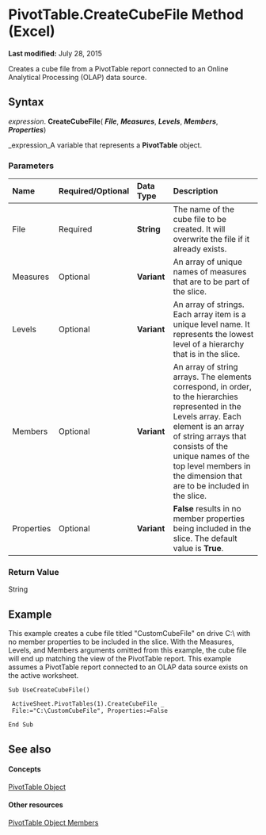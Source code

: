 
# PivotTable.CreateCubeFile Method (Excel)

 **Last modified:** July 28, 2015

Creates a cube file from a PivotTable report connected to an Online Analytical Processing (OLAP) data source.

## Syntax

 _expression_. **CreateCubeFile**( **_File_**,  **_Measures_**,  **_Levels_**,  **_Members_**,  **_Properties_**)

 _expression_A variable that represents a  **PivotTable** object.


### Parameters



|**Name**|**Required/Optional**|**Data Type**|**Description**|
|:-----|:-----|:-----|:-----|
|File|Required| **String**|The name of the cube file to be created. It will overwrite the file if it already exists.|
|Measures|Optional| **Variant**|An array of unique names of measures that are to be part of the slice.|
|Levels|Optional| **Variant**|An array of strings. Each array item is a unique level name. It represents the lowest level of a hierarchy that is in the slice.|
|Members|Optional| **Variant**|An array of string arrays. The elements correspond, in order, to the hierarchies represented in the Levels array. Each element is an array of string arrays that consists of the unique names of the top level members in the dimension that are to be included in the slice.|
|Properties|Optional| **Variant**| **False** results in no member properties being included in the slice. The default value is **True**.|

### Return Value

String


## Example

This example creates a cube file titled "CustomCubeFile" on drive C:\ with no member properties to be included in the slice. With the Measures, Levels, and Members arguments omitted from this example, the cube file will end up matching the view of the PivotTable report. This example assumes a PivotTable report connected to an OLAP data source exists on the active worksheet.


```
Sub UseCreateCubeFile() 
 
 ActiveSheet.PivotTables(1).CreateCubeFile _ 
 File:="C:\CustomCubeFile", Properties:=False 
 
End Sub
```


## See also


#### Concepts


 [PivotTable Object](a9c1d4a0-78a9-f9a6-6daf-91cb63e45842.md)
#### Other resources


 [PivotTable Object Members](8e8d1692-cf32-63c6-a1f6-54ddcc2a4964.md)
